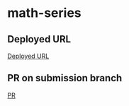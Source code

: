 # math-series

## Deployed URL
[Deployed URL](https://github.com/issasalman/math-series)


## PR on submission branch
[PR]()